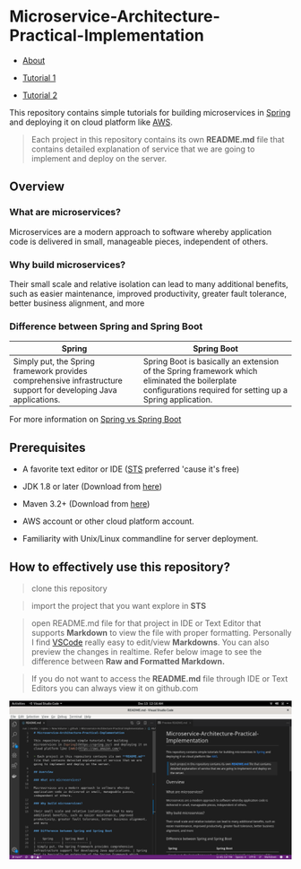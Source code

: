 # Microservice-Architecture-Practical-Implementation

* [About](https://github.com/rajeev29five/Microservice-Architecture-Practical-Implementation#microservice-architecture-practical-implementation)

* [Tutorial 1](https://github.com/rajeev29five/Microservice-Architecture-Practical-Implementation/tree/main/helloworld)

* [Tutorial 2](https://github.com/rajeev29five/Microservice-Architecture-Practical-Implementation/blob/main/AWS%20Deployment.md)

This repository contains simple tutorials for building microservices in [Spring](https://spring.io/) and deploying it on cloud platform like [AWS](https://aws.amazon.com/).

> Each project in this repository contains its own **README.md** file that contains detailed explanation of service that we are going to implement and deploy on the server. 

## Overview

### What are microservices?

Microservices are a modern approach to software whereby application code is delivered in small, manageable pieces, independent of others.

### Why build microservices?

Their small scale and relative isolation can lead to many additional benefits, such as easier maintenance, improved productivity, greater fault tolerance, better business alignment, and more

### Difference between Spring and Spring Boot

|    Spring     | Spring Boot |
| ------------- | ------------- |
| Simply put, the Spring framework provides comprehensive infrastructure support for developing Java applications. | Spring Boot is basically an extension of the Spring framework which eliminated the boilerplate configurations required for setting up a Spring application.  |

For more information on [Spring vs Spring Boot](https://www.baeldung.com/spring-vs-spring-boot)

## Prerequisites

* A favorite text editor or IDE ([STS](https://spring.io/tools) preferred 'cause it's free)

* JDK 1.8 or later (Download from [here](https://www.oracle.com/java/technologies/javase-downloads.html))
 
* Maven 3.2+ (Download from [here](https://maven.apache.org/download.cgi))

* AWS account or other cloud platform account.

* Familiarity with Unix/Linux commandline for server deployment.

## How to effectively use this repository?

> clone this repository

> import the project that you want explore in **STS**

> open README.md file for that project in IDE or Text Editor that supports **Markdown** to view the file with proper formatting. Personally I find [VSCode](https://code.visualstudio.com/download) really easy to edit/view **Markdowns**. You can also preview the changes in realtime. Refer below image to see the difference between **Raw and Formatted Markdown.**

> If you do not want to access the **README.md** file through IDE or Text Editors you can always view it on github.com

![Raw vs Formatted Markdown](static/rawvsformattedMD.png)
